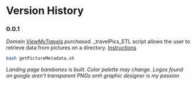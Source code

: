 # Version History

### 0.0.1

_Domain [ViewMyTravels](www.ViewMyTravels.com) purchased._
\_travelPics_ETL script allows the user to retrieve data from pictures on a directory. [Instructions](/travelPics_ETL)

```bash
bash getPictureMetadata.sh
```

_Landing page barebones is built. Color palette may change. Logos found on google aren't transparent PNGs smh graphic designer is my passion_
